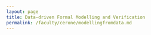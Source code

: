 ```yaml
---
layout: page
title: Data-driven Formal Modelling and Verification
permalink: /faculty/cerone/modellingfromdata.md
---
```


